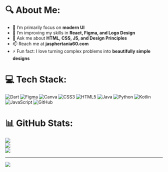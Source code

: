 # 🔍 About Me:
- 🔭 I’m primarily focus on **modern UI**<be>
- 🌱 I’m improving my skills in **React, Figma, and Logo Design**<be>
- 💬 Ask me about **HTML, CSS, JS, and Design Principles**<be>
- 📫 Reach me at **jasphertania60.com**<br>
- ⚡ Fun fact: I love turning complex problems into **beautifully simple designs**


# 💻 Tech Stack:
![Dart](https://img.shields.io/badge/dart-%230175C2.svg?style=for-the-badge&logo=dart&logoColor=white) ![Figma](https://img.shields.io/badge/figma-%23F24E1E.svg?style=for-the-badge&logo=figma&logoColor=white) ![Canva](https://img.shields.io/badge/Canva-%2300C4CC.svg?style=for-the-badge&logo=Canva&logoColor=white) ![CSS3](https://img.shields.io/badge/css3-%231572B6.svg?style=for-the-badge&logo=css3&logoColor=white) ![HTML5](https://img.shields.io/badge/html5-%23E34F26.svg?style=for-the-badge&logo=html5&logoColor=white) ![Java](https://img.shields.io/badge/java-%23ED8B00.svg?style=for-the-badge&logo=openjdk&logoColor=white) ![Python](https://img.shields.io/badge/python-3670A0?style=for-the-badge&logo=python&logoColor=ffdd54) ![Kotlin](https://img.shields.io/badge/kotlin-%237F52FF.svg?style=for-the-badge&logo=kotlin&logoColor=white) ![JavaScript](https://img.shields.io/badge/javascript-%23323330.svg?style=for-the-badge&logo=javascript&logoColor=%23F7DF1E) ![GitHub](https://img.shields.io/badge/github-%23121011.svg?style=for-the-badge&logo=github&logoColor=white)

# 📊 GitHub Stats:
![](https://github-readme-stats.vercel.app/api?username=Jaspherr&theme=dark&hide_border=false&include_all_commits=false&count_private=false)<br/>
![](https://nirzak-streak-stats.vercel.app/?user=Jaspherr&theme=dark&hide_border=false)<br/>
![](https://github-readme-stats.vercel.app/api/top-langs/?username=Jaspherr&theme=dark&hide_border=false&include_all_commits=false&count_private=false&layout=compact)

---
[![](https://visitcount.itsvg.in/api?id=Jaspherr&icon=0&color=0)](https://visitcount.itsvg.in)

<!-- Proudly created with GPRM ( https://gprm.itsvg.in ) -->
